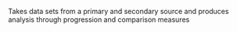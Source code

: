 Takes data sets from a primary and secondary source and produces analysis through progression and comparison measures
